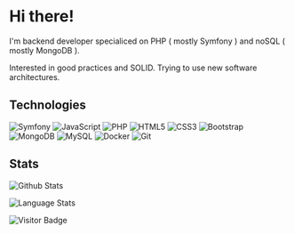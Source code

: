 # Hi there!

I'm backend developer specialiced on PHP ( mostly Symfony ) and noSQL ( mostly MongoDB ).

Interested in good practices and SOLID. Trying to use new software architectures.


## Technologies

![Symfony](https://img.shields.io/badge/-Symfony-black?style=for-the-badge&logo=Symfony)
![JavaScript](https://img.shields.io/badge/-JavaScript-black?style=for-the-badge&logo=javascript)
![PHP](https://img.shields.io/badge/-PHP-black?style=for-the-badge&logo=PHP)
![HTML5](https://img.shields.io/badge/-HTML5-E34F26?style=for-the-badge&logo=html5&logoColor=white)
![CSS3](https://img.shields.io/badge/-CSS3-1572B6?style=for-the-badge&logo=css3)
![Bootstrap](https://img.shields.io/badge/-Bootstrap-563D7C?style=for-the-badge&logo=bootstrap)
![MongoDB](https://img.shields.io/badge/-MongoDB-black?style=for-the-badge&logo=mongodb)
![MySQL](https://img.shields.io/badge/-MySQL-black?style=for-the-badge&logo=mysql)
![Docker](https://img.shields.io/badge/-Docker-black?style=for-the-badge&logo=docker)
![Git](https://img.shields.io/badge/-Git-black?style=for-the-badge&logo=git)

## Stats

![Github Stats](https://github-readme-stats.vercel.app/api?username=yurujai&hide=issues&theme=tokyonight&show_icons=true)

![Language Stats](https://github-readme-stats.vercel.app/api/top-langs/?username=yurujai)

![Visitor Badge](https://visitor-badge.laobi.icu/badge?page_id=yurujai.yurujai)
